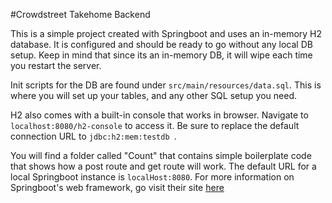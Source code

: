 #Crowdstreet Takehome Backend

This is a simple project created with Springboot and uses an in-memory H2 database. It is configured and should be ready to go without any local DB setup. Keep in mind that since its an in-memory DB, it will wipe each time you restart the server. 

Init scripts for the DB are found under `src/main/resources/data.sql`. This is where you will set up your tables, and any other SQL setup you need. 

H2 also comes with a built-in console that works in browser. Navigate to `localhost:8080/h2-console` to access it. Be sure to replace the default connection URL to `jdbc:h2:mem:testdb `. 

You will find a folder called "Count" that contains simple boilerplate code that shows how a post route and get route will work. The default URL for a local Springboot instance is `localHost:8080`.  For more information on Springboot's web framework, go visit their site [here](https://spring.io/projects/spring-framework)